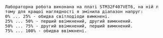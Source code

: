 <pre>
Лабораторна робота виконана на платі STM32F407VET6, на ній лише 2 світлодіода одного кольору 
тому для кращої наглядності я змінила діапазон напруг:
0% ... 25% - обидва світлодіоди вимкнені.
25% ... 50% - перший ввімкнений, другий вимкнений.
50% ... 75% - другий ввімкнений, перший вимкнений.
75% ... 100% - обидва ввімкнені.
</pre>
